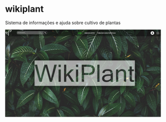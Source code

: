 # wikiplant
Sistema de informações e ajuda sobre cultivo de plantas


![Home page](https://github.com/4ly-a/wikiplant/blob/main/_img/page_layout.png)

